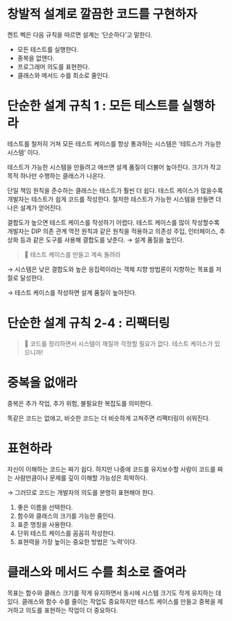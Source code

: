 # 창발적 설계로 깔끔한 코드를 구현하자

켄트 벡은 다음 규칙을 따르면 설계는 ‘단순하다’고 말한다.

- 모든 테스트를 실행한다.
- 중복을 없앤다.
- 프로그래머 의도를 표현한다.
- 클래스와 메서드 수를 최소로 줄인다.

# 단순한 설계 규칙 1 : 모든 테스트를 실행하라

테스트를 철저히 거쳐 모든 테스트 케이스를 항상 통과하는 시스템은 ‘테트스가 가능한 시스템’ 이다.

테스트가 가능한 시스템을 만들려고 애쓰면 설계 품질이 더불어 높아진다. 크기가 작고 목적 하나만 수행하는 클래스가 나온다.

단일 책임 원칙을 준수하는 클래스는 테스트가 훨씬 더 쉽다. 테스트 케이스가 많을수록 개발자는 테스트가 쉽게 코드를 작성한다. 철저한 테스트가 가능한 시스템을 만들면 더 나은 설계가 얻어진다.

결합도가 높으면 테스트 케이스를 작성하기 어렵다. 테스트 케이스를 많이 작성할수록 개발자는 DIP 의존 관계 역전 원칙과 같은 원칙을 적용하고 의존성 주입, 인터페이스, 추상화 등과 같은 도구를 사용해 결합도를 낮춘다. → 설계 품질을 높인다.


> 💙 테스트 케이스를 만들고 계속 돌려라


→ 시스템은 낮은 결합도와 높은 응집력이라는 객체 지향 방법론이 지향하는 목표를 저절로 달성한다.

→ 테스트 케이스를 작성하면 설계 품질이 높아진다.

# 단순한 설계 규칙 2-4 : 리팩터링


> 💙 코드를 정리하면서 시스템이 깨질까 걱정할 필요가 없다.
테스트 케이스가 있으니까!


# 중복을 없애라

중복은 추가 작업, 추가 위험, 불필요한 복잡도를 의미한다.

똑같은 코드는 없애고, 비슷한 코드는 더 비슷하게 고쳐주면 리팩터링이 쉬워진다.

# 표현하라

자신이 이해하는 코드는 짜기 쉽다. 하지만 나중에 코드를 유지보수할 사람이 코드를 짜는 사람만큼이나 문제를 깊이 이해할 가능성은 희박하다.

→ 그러므로 코드는 개발자의 의도를 분명히 표현해야 한다.

1. 좋은 이름을 선택한다.
2. 함수와 클래스의 크기를 가능한 줄인다.
3. 표준 명칭을 사용한다.
4. 단위 테스트 케이스를 꼼꼼히 작성한다.
5. 표현력을 가장 높이는 중요한 방법은 ‘노력’이다.

# 클래스와 메서드 수를 최소로 줄여라

목표는 함수와 클래스 크기를 작게 유지하면서 동시에 시스템 크기도 작게 유지하는 데 있다.
클래스와 함수 수를 줄이는 작업도 중요하지만 테스트 케이스를 만들고 중복을 제거하고 의도를 표현하는 작업이 더 중요하다.
